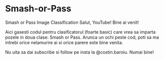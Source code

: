 # Smash-or-Pass
Smash or Pass Image Classification
Salut, YouTube! Bine ai venit!

Aici gasesti codul pentru clasificatorul (foarte basic) care vrea sa imparta pozele in doua clase: Smash or Pass. 
Arunca un ochi peste cod, poti sa ma intrebi orice nelamurire ai si orice parere este bine venita.

Nu uita sa dai subscribe si follow pe insta la @costin.baroiu. Numai bine!

